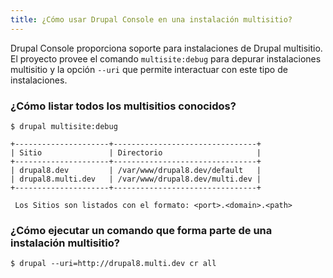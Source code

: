 ```yaml
---
title: ¿Cómo usar Drupal Console en una instalación multisitio?
---
```

 
Drupal Console proporciona soporte para instalaciones de Drupal multisitio. El proyecto provee el comando `multisite:debug` para depurar instalaciones multisitio y la opción `--uri` que permite interactuar con este tipo de instalaciones.
 
### ¿Cómo listar todos los multisitios conocidos?
```
$ drupal multisite:debug

+---------------------+--------------------------------+
| Sitio               | Directorio                     |
+---------------------+--------------------------------+
| drupal8.dev         | /var/www/drupal8.dev/default   |
| drupal8.multi.dev   | /var/www/drupal8.dev/multi.dev |
+---------------------+--------------------------------+

 Los Sitios son listados con el formato: <port>.<domain>.<path>
```

### ¿Cómo ejecutar un comando que forma parte de una instalación multisitio?
```
$ drupal --uri=http://drupal8.multi.dev cr all
```
